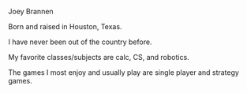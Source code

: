 Joey Brannen

Born and raised in Houston, Texas.

I have never been out of the country before.

My favorite classes/subjects are calc, CS, and robotics.

The games I most enjoy and usually play are single player and strategy games.

